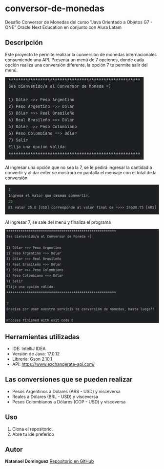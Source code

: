 # conversor-de-monedas
Desafío Conversor de Monedas del curso "Java Orientado a Objetos G7 - ONE" Oracle Next Education en conjunto con Alura Latam

## Descripción
Este proyecto te permite realizar la conversión de monedas internacionales consumiendo una API.
Presenta un menú de 7 opciones, donde cada opción realiza una conversión diferente, la opción 7 te permite salir del menú.

![alt text](menu.png)

Al ingresar una opción que no sea la 7, se le pedirá ingresar la cantidad a convertir y al dar enter se mostrará en pantalla el mensaje con el total de la conversión

![alt text](opcion1.png)

Al ingresar 7, se sale del menú y finaliza el programa

![alt text](opcion-7.png)

## Herramientas utilizadas
- IDE: IntelliJ IDEA
- Versión de Java: 17.0.12
- Librería: Gson 2.10.1
- API: https://www.exchangerate-api.com/

## Las conversiones que se pueden realizar
- Pesos Argentinos a Dólares (ARS - USD) y visceversa
- Reales a Dólares (BRL - USD) y visceversa
- Pesos Colombianos a Dólares (COP - USD) y visceversa

## Uso
1. Clona el repositorio.
2. Abre tu ide preferido

## Autor
**Natanael Dominguez**
[Repositorio en GitHub](https://github.com/natanaelDominguez28/conversor-de-monedas)
